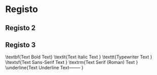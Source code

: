 # Registo
## Registo 2
## Registo 3

\textbf{Text Bold	Text}
\textit{Text Italic	Text	}
\texttt{Typewriter	Text	}
\ltextsf{Text Sans-Serif	Text	}
\textrm{Text Serif (Roman)	Text	}
\underline{Text Underline	Text–––––	}
